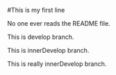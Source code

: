 #This is my first line

No one ever reads the README file.	

This is develop branch.

This is innerDevelop branch.

This is really innerDevelop branch.
